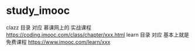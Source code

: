 # study_imooc

clazz 目录 对应 慕课网上的 实战课程  https://coding.imooc.com/class/chapter/xxx.html
learn 目录 对应  基本上就是 免费课程 https://www.imooc.com/learn/xxx